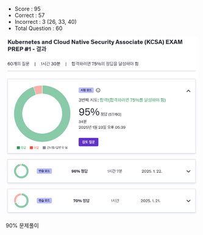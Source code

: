 - Score : 95
- Correct : 57
- Incorrect : 3 (26, 33, 40)
- Total Question : 60

<img src="./udemy-test-1.png" style="width: 600px;">

90% 문제풀이
